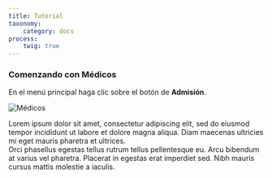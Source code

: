 ```yaml
---
title: Tutorial
taxonomy:
    category: docs
process:
	twig: true
---
```


### Comenzando con Médicos

En el menú principal haga clic sobre el botón de <b>Admisión</b>.

![Médicos](../../../imagenes/modulos/medicos/medicos_64x64.png?lightbox=100&resize=200)

Lorem ipsum dolor sit amet, consectetur adipiscing elit, sed do eiusmod tempor incididunt ut labore et dolore magna aliqua. Diam maecenas ultricies mi eget mauris pharetra et ultrices. 
<br/>
Orci phasellus egestas tellus rutrum tellus pellentesque eu. Arcu bibendum at varius vel pharetra. Placerat in egestas erat imperdiet sed. Nibh mauris cursus mattis molestie a iaculis.